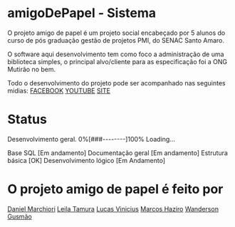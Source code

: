 # amigoDePapel - Sistema

O projeto amigo de papel é um projeto social encabeçado por 5 alunos do curso de pós graduação gestão de projetos PMI, do SENAC Santo Amaro.

O software aqui desenvolvimento tem como foco a administração de uma biblioteca simples, o principal alvo/cliente para as especificação foi a ONG Mutirão no bem.

Todo o desenvolvimento do projeto pode ser acompanhado nas seguintes midias:
[FACEBOOK](https://www.facebook.com/amigodepapelprojeto/ "FACEBOOK")
[YOUTUBE](https://www.youtube.com/playlist?list=PLmXV0C9jcHjaDXG_s42vZHFMcRVDNJqvO)
[SITE](www.amigodepapel.com.br)

# Status
Desenvolvimento geral.
0%[###--------]100% Loading...

Base SQL [Em andamento]
Documentação geral [Em andamento]
Estrutura básica [OK]
Desenvolvimento lógico [Em Andamento]

# O projeto amigo de papel é feito por
[Daniel Marchiori](https://www.facebook.com/danmarchiori "Daniel Marchiori")
[Leila Tamura](https://www.facebook.com/leila.tamura.7 "Leila Tamura")
[Lucas Vinicius](https://www.facebook.com/fenixdefogo "Lucas Vinicius")
[Marcos Haziro](https://www.facebook.com/marcos.haziro "Marcos Haziro")
[Wanderson Gusmão](https://www.facebook.com/profile.php?id=100006277922665 "Wanderson Gusmão")
